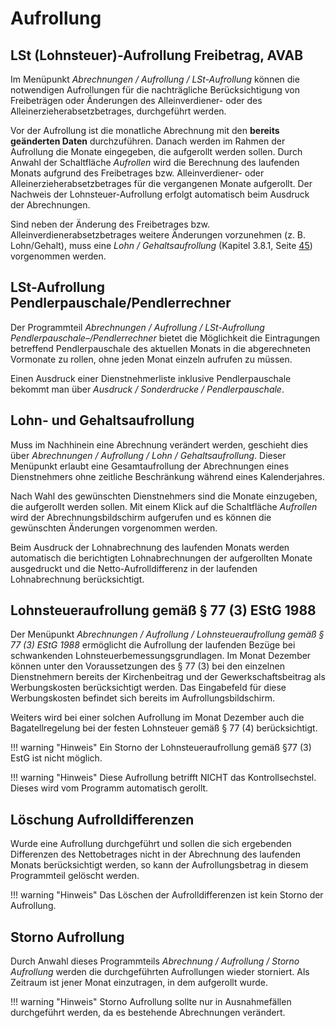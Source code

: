 # Aufrollung

## LSt (Lohnsteuer)-Aufrollung Freibetrag, AVAB

Im Menüpunkt *Abrechnungen / Aufrollung / LSt-Aufrollung* können die notwendigen Aufrollungen für die nachträgliche Berücksichtigung von Freibeträgen oder Änderungen des Alleinverdiener- oder des Alleinerzieherabsetzbetrages, durchgeführt werden.

Vor der Aufrollung ist die monatliche Abrechnung mit den **bereits geänderten Daten** durchzuführen. Danach werden im Rahmen der Aufrollung die Monate eingegeben, die aufgerollt werden sollen. Durch Anwahl der Schaltfläche *Aufrollen* wird die Berechnung des laufenden Monats aufgrund des Freibetrages bzw. Alleinverdiener- oder Alleinerzieherabsetzbetrages für die vergangenen Monate aufgerollt. Der Nachweis der Lohnsteuer-Aufrollung erfolgt automatisch beim Ausdruck der Abrechnungen.

Sind neben der Änderung des Freibetrages bzw. Alleinverdienerabsetzbetrages weitere Änderungen vorzunehmen (z. B. Lohn/Gehalt), muss eine *Lohn / Gehaltsaufrollung* (Kapitel 3.8.1, Seite [45](#lohn--und-gehaltsaufrollung)) vorgenommen werden.

## LSt-Aufrollung Pendlerpauschale/Pendlerrechner

Der Programmteil *Abrechnungen / Aufrollung / LSt-Aufrollung Pendlerpauschale–/Pendlerrechner* bietet die Möglichkeit die Eintragungen betreffend Pendlerpauschale des aktuellen Monats in die abgerechneten Vormonate zu rollen, ohne jeden Monat einzeln aufrufen zu müssen.

Einen Ausdruck einer Dienstnehmerliste inklusive Pendlerpauschale bekommt man über *Ausdruck / Sonderdrucke / Pendlerpauschale*.

## Lohn- und Gehaltsaufrollung

Muss im Nachhinein eine Abrechnung verändert werden, geschieht dies über *Abrechnungen / Aufrollung / Lohn / Gehaltsaufrollung*. Dieser Menüpunkt erlaubt eine Gesamtaufrollung der Abrechnungen eines Dienstnehmers ohne zeitliche Beschränkung während eines Kalenderjahres.

Nach Wahl des gewünschten Dienstnehmers sind die Monate einzugeben, die aufgerollt werden sollen. Mit einem Klick auf die Schaltfläche *Aufrollen* wird der Abrechnungsbildschirm aufgerufen und es können die gewünschten Änderungen vorgenommen werden.

Beim Ausdruck der Lohnabrechnung des laufenden Monats werden automatisch die berichtigten Lohnabrechnungen der aufgerollten Monate ausgedruckt und die Netto-Aufrolldifferenz in der laufenden Lohnabrechnung berücksichtigt.

## Lohnsteueraufrollung gemäß § 77 (3) EStG 1988

Der Menüpunkt *Abrechnungen / Aufrollung* */ Lohnsteueraufrollung* *gemäß § 77 (3) EStG 1988* ermöglicht die Aufrollung der laufenden Bezüge bei schwankenden Lohnsteuerbemessungsgrundlagen. Im Monat Dezember können unter den Voraussetzungen des § 77 (3) bei den einzelnen Dienstnehmern bereits der Kirchenbeitrag und der Gewerkschaftsbeitrag als Werbungskosten berücksichtigt werden. Das Eingabefeld für diese Werbungskosten befindet sich bereits im Aufrollungsbildschirm.

Weiters wird bei einer solchen Aufrollung im Monat Dezember auch die Bagatellregelung bei der festen Lohnsteuer gemäß § 77 (4) berücksichtigt.

!!! warning "Hinweis"
    Ein Storno der Lohnsteueraufrollung gemäß §77 (3) EstG ist nicht möglich.

!!! warning "Hinweis"
    Diese Aufrollung betrifft NICHT das Kontrollsechstel. Dieses wird vom Programm automatisch gerollt.

## Löschung Aufrolldifferenzen

Wurde eine Aufrollung durchgeführt und sollen die sich ergebenden Differenzen des Nettobetrages nicht in der Abrechnung des laufenden Monats berücksichtigt werden, so kann der Aufrollungsbetrag in diesem Programmteil gelöscht werden.

!!! warning "Hinweis"
    Das Löschen der Aufrolldifferenzen ist kein Storno der Aufrollung.

## Storno Aufrollung

Durch Anwahl dieses Programmteils *Abrechnung / Aufrollung / Storno Aufrollung* werden die durchgeführten Aufrollungen wieder storniert. Als Zeitraum ist jener Monat einzutragen, in dem aufgerollt wurde.

!!! warning "Hinweis"
    Storno Aufrollung sollte nur in Ausnahmefällen durchgeführt werden, da es bestehende Abrechnungen verändert.